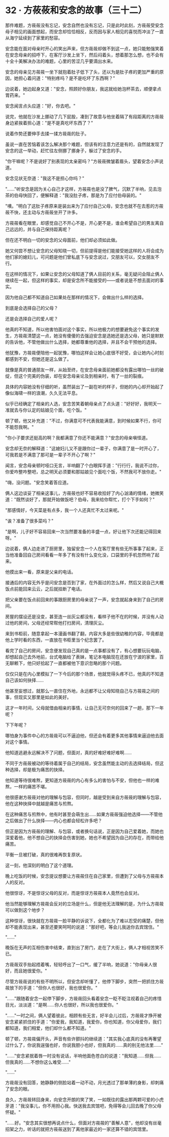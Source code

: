 <link rel="stylesheet" href="../../styles/text.css" />
<h1>32 · 方莜莜和安念的故事（三十二）</h1>

那件难题，方莜莜没有忘记，安念自然也没有忘记，只是此时此刻，方莜莜受安念母子相见的画面想起，而安念却恰恰相反，反而因与家人相见的喜悦而冲淡了一直从海宁延续到了家里的愁容。

安念能在面对母亲时开心的笑出声来，但方莜莜却做不到这一点，她只能勉强笑着在安念母亲的招呼下，在客厅沙发上坐下，然后闷着头，想着那怎么想，也不会有十全十美解决办法的难题，心里的苦涩几乎要滴出水来。

安念的母亲见方莜莜一坐下就抱着肚子低下了头，还以为是肚子疼的更加严重的原因，她担心着问道："特别疼吗？是不是吃坏了东西啊？"

边说着，她边起身又道："安念，照顾好你朋友，我这就给她泡杯茶去，顺便拿点胃药来。"

安念闻言点头应道："好，你去吧。"

说完，他就在沙发上挪动了几下屁股，凑到了故意与他坐着隔了有段距离的方莜莜身边紧挨着担心道："是不是真吃坏东西了？"

说着作势还要伸手去揉一揉方莜莜的肚子。

虽说一直在苦恼着该怎么解决那个难题，但该有的注意力还是有的，自然就发现了安念的这一举动，赶忙往左侧挪了挪身子，躲过了安念的手。

"你干嘛呢？不是说好了别表现的太亲密吗？"方莜莜微皱着眉头，望着安念小声说道。

安念见状无奈道："我这不是担心你吗？"

"……"听安念是因为关心自己才这样，方莜莜也是没了脾气，沉默了半响，见去泡茶的伯母快回了，便解释道："我没肚子疼，那是为了应付伯母装的。"

"噢。"明白了这肚子疼原来是装出来为了应付自己父母，安念也就不在去惹的方莜莜不快，还主动与方莜莜坐开了许多。

方莜莜看在眼里，却感觉自己不开心不是，开心更不是，谁会希望自己的男友离自己远远的，并与自己保持距离呢？

但在还不明白一切的安念的父母面前，他们却必须如此做。

她又何尝不想让安念的父母知晓一切，但前提得是他们能接受她这样的人将会成为他们家的媳妇儿，可问题是他们曾私底下与安念说过，交朋友可以，交女朋友不行。

在这样的情况下，如果让安念的父母知道了俩人目前的关系，毫无疑问会阻止俩人继续在一起，但这样的事实，却是安念所不能接受的——或者说是不想去面对的事实。

因为他自己都不知道自己如果处在那样的情况下，会做出什么样的选择。

到底是会选择自己的父母？

还是会选择自己的爱人呢？

他真的不知道，所以他害怕面对这个事实，所以他极力的想要避免这个事实的发生，方莜莜清楚这一点，她没有傻傻的去强迫安念是选她还是选父母，她只是默默的告诉他，不管他做出什么选择，她都尊重他的选择，并且不会干预他的选择。

他犹豫，方莜莜便陪他一起犹豫，哪怕这样会让她心底很不好受，会让她内心时刻都感到不安，但她还是这么做了。

就像是真的普通朋友一样，从始至终，在安念母亲面前她都没有露出哪怕一丝的破绽，但这个完美的伪装，却在安念母亲论及到相亲时，有了一丝的裂痕。

具体的内容她没有仔细的听，虽然装出了一副在听的样子，但她的内心却开始起了像似海啸一样的浪潮，久久无法平息。

似乎已经确定了相亲的人选，安念苦笑着朝母亲点了点头道："好好好，我明天一准就去与你认定的姑娘见个面，吃个饭。"

顿了顿，他又补充道："不过，你满意可不代表我能满意，到时候如果不行，你可不能怨我啊。"

"你小子要求还挺高的啊？我都满意了你还不能满意？"安念的母亲嗔怪道。

安念却无奈的解释道："这媳妇儿又不是跟你过一辈子，你满意了是一时开心了，可我若是不满意了那可是一辈子不开心了啊？"

闻言，安念母亲顿时哑口无言，半响翻了个白眼挥手道："行行行，我说不过你，你爱咋整咋整吧，总之明天必须要和那姑娘见个面吃个饭，不然我可不放你走。"

"嗨，没问题。"安念笑着答应道。

俩人这边谈妥了相亲这事儿，方莜莜也好不容易收拾好了内心汹涌的情绪，她微笑道："既然谈好了，那就开始做饭吧？伯母，我来给你帮忙，打个下手如何？"

"那感情好，今天菜是有点多，我一个人还真忙不太过来呢。"

"诶？准备了很多菜吗？"

"是啊，儿子好不容易回来一次当然要准备的丰盛一点，好让他下次还能记得回来呀。"

边说着，俩人边走进了厨房里，独留安念一个人在客厅里有些无所事事了起来，正当他准备回自己房间看看一年多了有没有什么变化没，口袋里的手机忽然响了起来。

他摸出来一看，原来是父亲的电话。

接通后的内容无外乎是问安念是否到了家，在外面过的怎么样，然后又说自己大概饭点前能回来云云，之后就挂断了电话。

把父亲要在饭点前回来的事跟厨房里的母亲说了一声，安念就起身来到了自己的房间。

房屋的摆设还是没变，甚至连一丝灰尘都没有，看样子他不在的时候，并没有人动过他的房间，父母还经常帮他打扫房间，清理灰尘。

来到书柜前，随意拿起一本漫画书翻了翻，内容大多是些很幼稚的内容，毕竟都是他上学时看的东西，一直放在书柜里当个纪念罢了。

看完了自己的房间，安念便发现自己真的是一点事都没有了，有心想要玩玩电脑，却想起自己去外地前，台式电脑给了表妹，笔记本电脑现在还放在宁波的家里，百无聊赖下，他只好拾起了一直都被他下意识忽略的那个问题。

仅仅只是在内心里模拟了一下今后的那个场景，他就觉得头疼不已，他真的不知道自己该如何抉择……

他甚至妄想过，就那么一直住在外地，永远都不让父母知晓自己与方莜莜之间的事，但现实又那里是如此的美好。

这才一年时间，父母就借由相亲的事情，让自己无可奈何的回来了一趟，那下一年呢？

下下年呢？

哪怕身为事件中心的方莜莜可以不逼迫他，但还会有着更多其他事情来逼迫他去面对这个事情。

他知道逃避永远解决不了问题，但面对，真的好难好难好难啊……

不同于方莜莜被动的等待着属于自己的结局，安念虽然能主动的去选择结局，但这种选择，却是极为痛苦的抉择。

他知道等待很难熬，更知道方莜莜的内心有多么的害怕与不安，但他也一样的难熬，一样的痛苦不堪。

他很感谢方莜莜对他的理解与包容，但同时，越是受到来自方莜莜的理解与包容，他在这种抉择中就越是痛苦与煎熬。

在这种痛苦与煎熬中，他有时甚至会萌生出……如果方莜莜强迫他选择——不管他之后做出了什么抉择——内心也都会轻松许多吧？

但正是因为方莜莜的理解、与包容，或者换句话说，正是因为自己爱着她，而她也深爱着他，他不想自己的抉择会伤害到她，她也不希望因为自己的存在，而带给他痛苦。

平衡一旦被打破，真的很难再恢复原状。

这一刻，他深刻的明白了这个道理。

晚上吃饭的时候，安念提议想要让方莜莜住在自己家里，但遭到了父母与方莜莜本人的反对。

他很惊讶，不是惊讶父母的反对，而是惊讶方莜莜本人竟然也会反对。

他当然能够理解方莜莜会反对的立场是什么，但是他无法理解的是，为什么方莜莜可以做到这个地步？

这种惊讶，很快就在方莜莜一脸平静的诉说下，全都化为了难以忍受的痛楚，但他却不能表现出来，甚至还要笑呵呵的说道："那好吧，等会儿我送你去宾馆住。"

"……"

晚饭在无声的互相伤害中结束，直到出了房门，走在了大街上，俩人才相视苦笑不已。

方莜莜双手抬起捂着嘴，轻轻呼出了一口气，缓了半响，她说道："你母亲人很好，而且她很爱你。"

尽管方莜莜说的有些不明所以，但安念却听懂了，他停下脚步，突然一把抓住方莜莜放下的手道："但你人也很好，我也很爱你。"

"……"跟随着安念一起停下脚步，方莜莜回头看着安念一眨不眨注视着自己的疼惜目光，淡淡道："是啊……你人也很好，所以我也很爱你。"

"……"一时之间，俩人望着彼此，相顾有些无言，好半会儿过后，方莜莜才挣开被安念紧紧抓住的手道："你爱我，我知道，我爱你，你也知道，你父母爱你，我们都知道，我们相爱，他们却什么都不知道。"

顿了顿，方莜莜偏开头，声音有些许颤抖的继续道："其实我心底真的没有再奢望过什么了，你说我逞强也好，你说我胆小也好，但我真的……真的别无他法里……"

"……"安念紧抿着唇一时没有说话，半响他面色苍白的说道："我知道……但我……但我真的……不想你这么难受……"

"……"

方莜莜没有回答，她静静的侧脸站着一动不动，月光透过了那单薄的身影，却刺痛了安念的眼。

良久，方莜莜转回身来，向安念开朗的笑了笑，一如既往的露出那两颗可爱的小虎牙道："我没事儿，你不用担心我。快送我去宾馆吧，免得等会儿回去晚了你父母怀疑。"

"……好。"安念其实很想再说点什么，但面对方莜莜的"善解人意"，他却没有丝毫招架之力，听话的就把方莜莜送到了离他家最近的一家还算不错的宾馆里。
